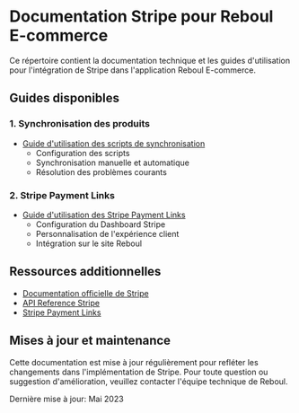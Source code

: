 # Documentation Stripe pour Reboul E-commerce

Ce répertoire contient la documentation technique et les guides d'utilisation pour l'intégration de Stripe dans l'application Reboul E-commerce.

## Guides disponibles

### 1. Synchronisation des produits

- [Guide d'utilisation des scripts de synchronisation](./stripe-sync-guide.md)
  - Configuration des scripts
  - Synchronisation manuelle et automatique
  - Résolution des problèmes courants

### 2. Stripe Payment Links

- [Guide d'utilisation des Stripe Payment Links](./stripe-payment-links-guide.md)
  - Configuration du Dashboard Stripe
  - Personnalisation de l'expérience client
  - Intégration sur le site Reboul

## Ressources additionnelles

- [Documentation officielle de Stripe](https://stripe.com/docs)
- [API Reference Stripe](https://stripe.com/docs/api)
- [Stripe Payment Links](https://stripe.com/docs/payment-links)

## Mises à jour et maintenance

Cette documentation est mise à jour régulièrement pour refléter les changements dans l'implémentation de Stripe. Pour toute question ou suggestion d'amélioration, veuillez contacter l'équipe technique de Reboul.

Dernière mise à jour: Mai 2023 
